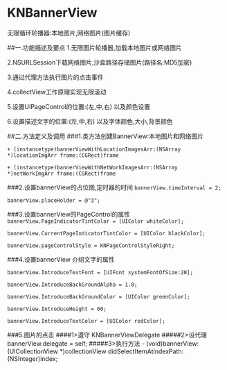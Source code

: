 # KNBannerView
无限循环轮播器:本地图片,网络图片(图片缓存)

##一.功能描述及要点
1.无限图片轮播器,加载本地图片或网络图片

2.NSURLSession下载网络图片,沙盒路径存储图片(路径名:MD5加密)

3.通过代理方法执行图片的点击事件

4.collectView工作原理实现无限滚动

5.设置UIPageControl的位置:(左,中,右) 以及颜色设置

6.设置描述文字的位置:(左,中,右) 以及字体颜色,大小,背景颜色

##二.方法定义及调用
###1.类方法创建BannerView:本地图片和网络图片

`+ (instancetype)bannerViewWithLocationImagesArr:(NSArray *)locationImgArr frame:(CGRect)frame`

`+ (instancetype)bannerViewWithNetWorkImagesArr:(NSArray *)netWorkImgArr frame:(CGRect)frame`

###2.设置bannerView的占位图,定时器的时间
`bannerView.timeInterval = 2;`

`bannerView.placeHolder = @"3";`

###3.设置bannerView的PageControl的属性
`bannerView.PageIndicatorTintColor = [UIColor whiteColor];`

`bannerView.CurrentPageIndicatorTintColor = [UIColor blackColor];`

`bannerView.pageControlStyle = KNPageControlStyleRight;`

###4.设置bannerView 介绍文字的属性

`bannerView.IntroduceTextFont = [UIFont systemFontOfSize:20];`

`bannerView.IntroduceBackGroundAlpha = 1.0;`

`bannerView.IntroduceBackGroundColor = [UIColor greenColor];`

`bannerView.IntroduceHeight = 60;`

`bannerView.IntroduceTextColor = [UIColor redColor];`

###5.图片的点击
####1>遵守 KNBannerViewDelegate
#####2>设代理 bannerView.delegate = self;
#####3>执行方法 - (void)bannerView:(UICollectionView *)collectionView didSelectItemAtIndexPath:(NSInteger)index;

